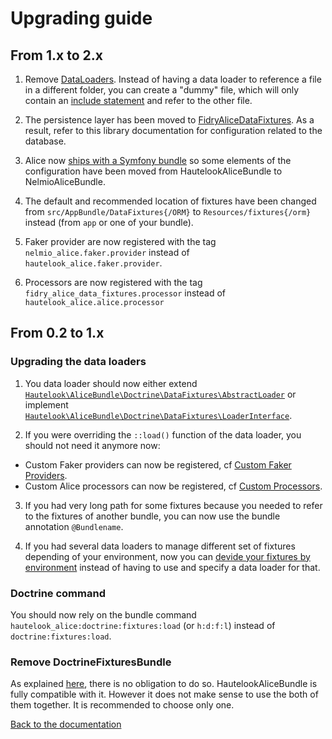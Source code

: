 # Upgrading guide

## From 1.x to 2.x

1. Remove [DataLoaders](https://github.com/hautelook/AliceBundle/blob/1.x/src/Resources/doc/advanced-usage.md#using-data-loaders).
   Instead of having a data loader to reference a file in a different folder, you can create a "dummy" file, which will
   only contain an [include statement](https://github.com/nelmio/alice/blob/master/doc/fixtures-refactoring.md#including-files)
   and refer to the other file.
    
1. The persistence layer has been moved to [FidryAliceDataFixtures](https://github.com/theofidry/AliceDataFixtures). As
   a result, refer to this library documentation for configuration related to the database.
   
1. Alice now [ships with a Symfony bundle](https://github.com/nelmio/alice/blob/master/doc/getting-started.md#symfony) so
   some elements of the configuration have been moved from HautelookAliceBundle to NelmioAliceBundle.
   
1. The default and recommended location of fixtures have been changed from `src/AppBundle/DataFixtures{/ORM}` to
   `Resources/fixtures{/orm}` instead (from `app` or one of your bundle).

1. Faker provider are now registered with the tag `nelmio_alice.faker.provider` instead of `hautelook_alice.faker.provider`.

1. Processors are now registered with the tag `fidry_alice_data_fixtures.processor` instead of `hautelook_alice.alice.processor`


## From 0.2 to 1.x

### Upgrading the data loaders

1. You data loader should now either extend [`Hautelook\AliceBundle\Doctrine\DataFixtures\AbstractLoader`](https://github.com/theofidry/AliceBundle/tree/1.x/src/Doctrine/DataFixtures/AbstractLoader.php) or implement [`Hautelook\AliceBundle\Doctrine\DataFixtures\LoaderInterface`](https://github.com/theofidry/AliceBundle/tree/1.x/src/Doctrine/DataFixtures/LoaderInterface.php).

2. If you were overriding the `::load()` function of the data loader, you should not need it anymore now:
  * Custom Faker providers can now be registered, cf [Custom Faker Providers](https://github.com/theofidry/AliceBundle/tree/1.x/src/Resources/doc/faker-providers.md).
  * Custom Alice processors can now be registered, cf [Custom Processors](https://github.com/theofidry/AliceBundle/tree/1.x/src/Resources/doc/alice-processors.md).

3. If you had very long path for some fixtures because you needed to refer to the fixtures of another bundle, you can now use the bundle annotation `@Bundlename`.

4. If you had several data loaders to manage different set of fixtures depending of your environment, now you can [devide your fixtures by environment](https://github.com/theofidry/AliceBundle/tree/1.x/src/Resources/doc/advanced-usage.md#environment-specific-fixtures) instead of having to use and specify a data loader for that.


### Doctrine command

You should now rely on the bundle command `hautelook_alice:doctrine:fixtures:load` (or `h:d:f:l`) instead of `doctrine:fixtures:load`.


### Remove DoctrineFixturesBundle

As explained [here](https://github.com/theofidry/AliceBundle/tree/1.x/src/Resources/doc/doctrine-fixtures-bundle.md), there is no obligation to do so. HautelookAliceBundle is fully compatible with it. However it does not make sense to use the both of them together. It is recommended to
choose only one.

[Back to the documentation](README.md)

